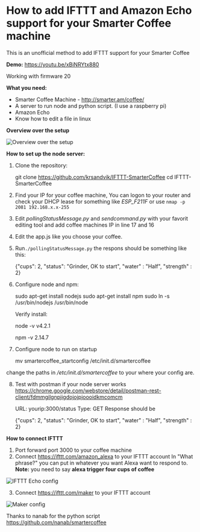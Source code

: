 # How to add IFTTT and Amazon Echo support for your Smarter Coffee machine 

This is an unofficial method to add IFTTT support for your Smarter Coffee 

**Demo:** https://youtu.be/xBiNRYtx880

Working with firmware 20 

**What you need:** 

 - Smarter Coffee Machine - http://smarter.am/coffee/  
 - A server to run node and python script. (I use a raspberry pi) 
 - Amazon Echo 
 - Know how to edit a file in linux

**Overview over the setup**

![Overview over the setup](https://lh3.googleusercontent.com/6hHJHuASlAYxphCfqVQxnh36pUBwgA0XO4cKyam4ej2dEqQ7PahzrJ5KnL4sVbECcZXp9w=s0 "Overview over the setup")


**How to set up the node server:** 

 1. Clone the repository: 

      git clone https://github.com/krsandvik/IFTTT-SmarterCoffee
      cd IFTTT-SmarterCoffee 

 2. Find your IP for your coffee machine, You can logon to your router
    and check your DHCP lease for something like *ESP_F211F* or use `nmap -p 2081 192.168.x.x-255`
 3. Edit *pollingStatusMessage.py* and *sendcommand.py* with your favorit editing tool and add coffee machines IP in line 17 and 16
 4. Edit the app.js like you choose your coffee.   
 5. Run`./pollingStatusMessage.py` the respons should be something like this:
  

      {"cups": 2, "status": "Grinder, OK to start", "water" : "Half",
        "strength" : 2}

 6. Configure node and npm: 

	 sudo apt-get install nodejs
     sudo apt-get install npm 
     sudo ln -s /usr/bin/nodejs /usr/bin/node

	Verify install:  

	 node -v 
	 v4.2.1

	 npm -v 
     2.14.7

 
 7. Configure node to run on startup 

     mv smartercoffee_startconfig /etc/init.d/smartercoffee

 change the paths in */etc/init.d/smartercoffee* to your where your config are.
 
 8. Test with postman if your node server works https://chrome.google.com/webstore/detail/postman-rest-client/fdmmgilgnpjigdojojpjoooidkmcomcm 

	URL: yourip:3000/status 
	Type: GET 
	Response should be 
	
	  {"cups": 2, "status": "Grinder, OK to start", "water" : "Half",
	    "strength" : 2}

 
 
**How to connect IFTTT**

 1. Port forward  port 3000 to your coffee machine 
 2. Connect https://ifttt.com/amazon_alexa to your IFTTT account 
 In "What phrase?" you can put in whatever you want Alexa want to respond to. **Note:** you need to say **alexa trigger four cups of coffee**
 
 ![IFTTT Echo config](https://lh3.googleusercontent.com/71PSx4gccBjrCd0o02bCMnaDjDFKelqnjZ3O3J-6gOgggqlUWipQV-4m8j8ngK3jQpNNEQ=s0 "Screen Shot 2016-04-16 at 00.33.35.png")
 
 3. Connect https://ifttt.com/maker to your IFTTT account 
 
 ![Maker config](https://lh3.googleusercontent.com/Zg4tWCDK54iiAa3t2nv2NaFxffiDgdCsvB3c4M88M_5_qEXdLqv-0E3t8x5mhR9elqoSDw=s0 "Screen Shot 2016-04-15 at 23.58.45.png")
 
 
Thanks to nanab for the python script https://github.com/nanab/smartercoffee







